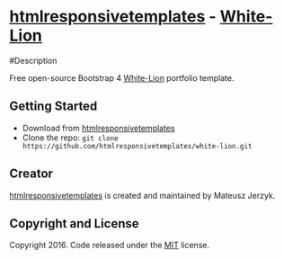 # [htmlresponsivetemplates](http://htmlresponsivetemplates.com) - [White-Lion](http://htmlresponsivetemplates.com/project/white-lion)

#Description

Free open-source Bootstrap 4 [White-Lion](http://htmlresponsivetemplates.com/project/white-lion) portfolio template.

## Getting Started

* Download from [htmlresponsivetemplates](http://htmlresponsivetemplates.com/project/white-lion)
* Clone the repo: `git clone https://github.com/htmlresponsivetemplates/white-lion.git`

## Creator

[htmlresponsivetemplates](http://htmlresponsivetemplates.com) is created and maintained by Mateusz Jerzyk.

## Copyright and License

Copyright 2016. Code released under the [MIT](https://github.com/white-lion) license.

